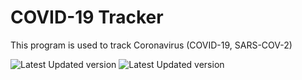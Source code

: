 # COVID-19 Tracker
This program is used to track Coronavirus (COVID-19, SARS-COV-2)

![Latest Updated version](https://i.imgur.com/6xv2SlA.png)
![Latest Updated version](https://i.imgur.com/liqiqT3.png)
